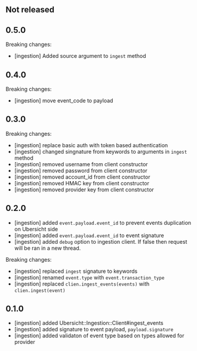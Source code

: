 ## Not released

## 0.5.0

Breaking changes:
- [ingestion] Added source argument to `ingest` method

## 0.4.0

Breaking changes:
- [ingestion] move event_code to payload

## 0.3.0

Breaking changes:
- [ingestion] replace basic auth with token based authentication
- [ingestion] changed singnature from keywords to arguments in `ingest` method
- [ingestion] removed username from client constructor
- [ingestion] removed password from client constructor
- [ingestion] removed account_id from client constructor
- [ingestion] removed HMAC key from client constructor
- [ingestion] removed provider key from client constructor

## 0.2.0

- [ingestion] added `event.payload.event_id` to prevent events duplication on Ubersicht side
- [ingestion] added `event.payload.event_id` to event signature
- [ingestion] added `debug` option to ingestion client. If false then request will be ran in a new thread.

Breaking changes:

- [ingestion] replaced `ingest` signature to keywords
- [ingestion] renamed `event.type` with `event.transaction_type`
- [ingestion] replaced `clien.ingest_events(events)` with `clien.ingest(event)`

## 0.1.0

- [ingestion] added Ubersicht::Ingestion::Client#ingest_events
- [ingestion] added signature to event payload, `payload.signature`
- [ingestion] added validaton of event type based on types allowed for provider
